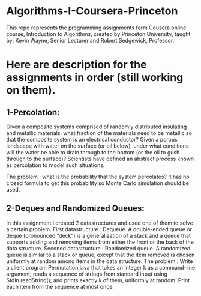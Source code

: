# Algorithms-I-Coursera-Princeton
This repo represents the programming assignments form Cousera online course, Introduction to Algorithms, created by Princeton University, taught by: Kevin Wayne, Senior Lecturer and Robert Sedgewick, Professor.

# Here are description for the assignments in order (still working on them).
## 1-Percolation:
Given a composite systems comprised of randomly distributed insulating and metallic materials: what fraction of the materials need to be metallic so that the composite system is an electrical conductor? Given a porous landscape with water on the surface (or oil below), under what conditions will the water be able to drain through to the bottom (or the oil to gush through to the surface)? Scientists have defined an abstract process known as percolation to model such situations.

The problem : what is the probability that the system percolates?
It has no closed formula to get this probability so Monte Carlo simulation should be used.

## 2-Deques and Randomized Queues:
In this assignment i created 2 datastructures and used one of them to solve a certain problem.
First datastructure : Dequeue. A double-ended queue or deque (pronounced “deck”) is a generalization of a stack and a queue that supports adding and removing items from either the front or the back of the data structure.
Seconed datastructure : Randomized queue. A randomized queue is similar to a stack or queue, except that the item removed is chosen uniformly at random among items in the data structure.
The problem : Write a client program Permutation.java that takes an integer k as a command-line argument; reads a sequence of strings from standard input using StdIn.readString(); and prints exactly k of them, uniformly at random. Print each item from the sequence at most once.

